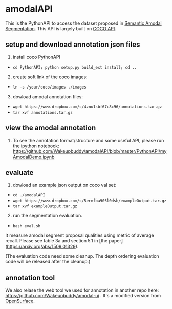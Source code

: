 # amodalAPI

This is the PythonAPI to access the dataset proposed in [Semantic Amodal Segmentation](https://arxiv.org/abs/1509.01329). This API is largely built on [COCO API](https://github.com/pdollar/coco).

## setup and download annotation json files

1. install coco PythonAPI
  * ```cd PythonAPI; python setup.py build_ext install; cd ..```

2. create soft link of the coco images:
  * ```ln -s /your/coco/images ./images```

3. dowload amodal annotation files:
  * ```wget https://www.dropbox.com/s/4znu1sbf67c8c96/annotations.tar.gz```
  * ```tar xvf annotations.tar.gz```
  


## view the amodal annotation

  1. To see the annotation format/structure and some useful API, please run the ipython notebook: 
  https://github.com/Wakeupbuddy/amodalAPI/blob/master/PythonAPI/myAmodalDemo.ipynb
  
## evaluate

1. dowload an example json output on coco val set:

  * ```cd ./amodalAPI```
  * ```wget https://www.dropbox.com/s/5ermfba905l0dsb/exampleOutput.tar.gz```
  * ```tar xvf exampleOutput.tar.gz```
  
2. run the segmentation evaluation. 
  * ```bash eval.sh```
  
  It measure amodal segment proposal qualities using metric of average recall. Please see table 3a and section 5.1 in [the paper] (https://arxiv.org/abs/1509.01329).

  (The evaluation code need some cleanup. The depth ordering evaluation code will be released after the cleanup.)
  
## annotation tool

We also relase the web tool we used for annotation in another repo here: https://github.com/Wakeupbuddy/amodal-ui . It's a modified version from [OpenSurface](https://github.com/seanbell/opensurfaces).


